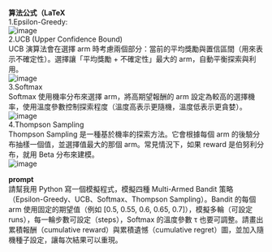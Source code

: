 **算法公式（LaTeX**<br>
1.Epsilon-Greedy:<br>
![image](https://github.com/user-attachments/assets/a4232d15-ab5c-4bf2-adf2-d187dbc71339)<br>
2.UCB (Upper Confidence Bound)<br>
UCB 演算法會在選擇 arm 時考慮兩個部分：當前的平均獎勵與置信區間（用來表示不確定性）。選擇讓「平均獎勵 + 不確定性」最大的 arm，自動平衡探索與利用。<br>
![image](https://github.com/user-attachments/assets/a66e6e6e-4de3-43f5-a1c4-7f6ebde40a2b)<br>
3.Softmax<br>
Softmax 使用機率分布來選擇 arm，將高期望報酬的 arm 設定為較高的選擇機率，使用溫度參數控制探索程度（溫度高表示更隨機，溫度低表示更貪婪）。<br>
![image](https://github.com/user-attachments/assets/edbc6e61-8773-4bd7-9e3a-9299a68f6f50)<br>
4.Thompson Sampling<br>
Thompson Sampling 是一種基於機率的探索方法。它會根據每個 arm 的後驗分布抽樣一個值，並選擇值最大的那個 arm。常見情況下，如果 reward 是伯努利分布，就用 Beta 分布來建模。<br>
![image](https://github.com/user-attachments/assets/781ff234-c4ff-4536-b779-a45d06ddb2b5)<br>

**prompt**<br>
請幫我用 Python 寫一個模擬程式，模擬四種 Multi-Armed Bandit 策略（Epsilon-Greedy、UCB、Softmax、Thompson Sampling）。Bandit 的每個 arm 使用固定的期望值（例如 [0.5, 0.55, 0.6, 0.65, 0.7]），模擬多輪（可設定 runs），每一輪步數可設定（steps），Softmax 的溫度參數 τ 也要可調整。請畫出累積報酬（cumulative reward）與累積遺憾（cumulative regret）圖，並加入隨機種子設定，讓每次結果可以重現。<br>





